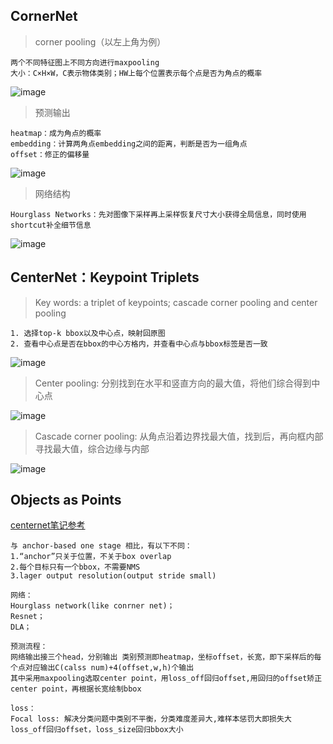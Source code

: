 ## **CornerNet**

> corner pooling（以左上角为例）
 
    两个不同特征图上不同方向进行maxpooling
    大小：C×H×W，C表示物体类别；HW上每个位置表示每个点是否为角点的概率

![image](https://user-images.githubusercontent.com/67272893/147025619-c917e74e-e037-4eb5-be36-364eadf73e0f.png)

> 预测输出

    heatmap：成为角点的概率
    embedding：计算两角点embedding之间的距离，判断是否为一组角点
    offset：修正的偏移量

![image](https://user-images.githubusercontent.com/67272893/147028761-5d39888a-0b33-4263-84da-59125109ef4d.png)

> 网络结构

    Hourglass Networks：先对图像下采样再上采样恢复尺寸大小获得全局信息，同时使用shortcut补全细节信息
    
![image](https://user-images.githubusercontent.com/67272893/147030965-e4e376d3-1134-44ce-a320-0b7f86ba7d7e.png)


## **CenterNet：Keypoint Triplets**

>  Key words: a triplet of keypoints; cascade corner pooling and center pooling

    1. 选择top-k bbox以及中心点，映射回原图
    2. 查看中心点是否在bbox的中心方格内，并查看中心点与bbox标签是否一致

![image](https://user-images.githubusercontent.com/67272893/147032059-e2a251f2-5645-4d2c-ac31-2661d5370df1.png)

> Center pooling: 分别找到在水平和竖直方向的最大值，将他们综合得到中心点

![image](https://user-images.githubusercontent.com/67272893/147051112-dad4328c-5d77-4526-8dc0-1fa40a06b274.png)

> Cascade corner pooling: 从角点沿着边界找最大值，找到后，再向框内部寻找最大值，综合边缘与内部

![image](https://user-images.githubusercontent.com/67272893/147051219-2ef1f71b-6e70-44fb-b222-c7d1d5b53880.png)

## **Objects as Points**

[centernet笔记参考](https://zhuanlan.zhihu.com/p/66048276)

    与 anchor-based one stage 相比，有以下不同：
    1.“anchor”只关于位置，不关于box overlap
    2.每个目标只有一个bbox，不需要NMS
    3.lager output resolution(output stride small)
    
    网络：
    Hourglass network(like conrner net)；
    Resnet；
    DLA；
    
    预测流程：
    网络输出接三个head，分别输出 类别预测即heatmap，坐标offset，长宽，即下采样后的每个点对应输出C(calss num)+4(offset,w,h)个输出
    其中采用maxpooling选取center point，用loss_off回归offset,用回归的offset矫正center point，再根据长宽绘制bbox
    
    loss：
    Focal loss: 解决分类问题中类别不平衡，分类难度差异大,难样本惩罚大即损失大
    loss_off回归offset，loss_size回归bbox大小
    
    
